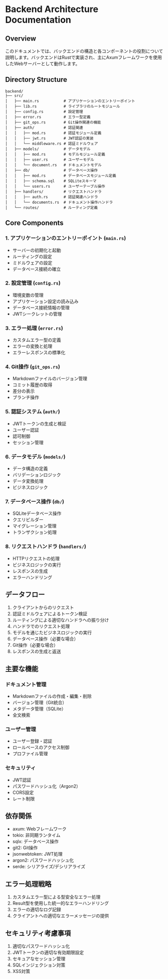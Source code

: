 # Backend Architecture Documentation

## Overview
このドキュメントでは、バックエンドの構造と各コンポーネントの役割について説明します。バックエンドはRustで実装され、主にAxumフレームワークを使用したWebサーバーとして動作します。

## Directory Structure

```plaintext
backend/
├── src/
│   ├── main.rs           # アプリケーションのエントリーポイント
│   ├── lib.rs            # ライブラリのルートモジュール
│   ├── config.rs         # 設定管理
│   ├── error.rs          # エラー型定義
│   ├── git_ops.rs        # Git操作関連の機能
│   ├── auth/             # 認証関連
│   │   ├── mod.rs        # 認証モジュール定義
│   │   ├── jwt.rs        # JWT認証の実装
│   │   └── middleware.rs # 認証ミドルウェア
│   ├── models/           # データモデル
│   │   ├── mod.rs        # モデルモジュール定義
│   │   ├── user.rs       # ユーザーモデル
│   │   └── document.rs   # ドキュメントモデル
│   ├── db/               # データベース操作
│   │   ├── mod.rs        # データベースモジュール定義
│   │   ├── schema.sql    # SQLiteスキーマ
│   │   └── users.rs      # ユーザーテーブル操作
│   ├── handlers/         # リクエストハンドラ
│   │   ├── auth.rs       # 認証関連ハンドラ
│   │   └── documents.rs  # ドキュメント操作ハンドラ
│   └── routes/           # ルーティング定義
```

## Core Components

### 1. アプリケーションのエントリーポイント (`main.rs`)
- サーバーの初期化と起動
- ルーティングの設定
- ミドルウェアの設定
- データベース接続の確立

### 2. 設定管理 (`config.rs`)
- 環境変数の管理
- アプリケーション設定の読み込み
- データベース接続情報の管理
- JWTシークレットの管理

### 3. エラー処理 (`error.rs`)
- カスタムエラー型の定義
- エラーの変換と処理
- エラーレスポンスの標準化

### 4. Git操作 (`git_ops.rs`)
- Markdownファイルのバージョン管理
- コミット履歴の取得
- 差分の表示
- ブランチ操作

### 5. 認証システム (`auth/`)
- JWTトークンの生成と検証
- ユーザー認証
- 認可制御
- セッション管理

### 6. データモデル (`models/`)
- データ構造の定義
- バリデーションロジック
- データ変換処理
- ビジネスロジック

### 7. データベース操作 (`db/`)
- SQLiteデータベース操作
- クエリビルダー
- マイグレーション管理
- トランザクション処理

### 8. リクエストハンドラ (`handlers/`)
- HTTPリクエストの処理
- ビジネスロジックの実行
- レスポンスの生成
- エラーハンドリング

## データフロー

1. クライアントからのリクエスト
2. 認証ミドルウェアによるトークン検証
3. ルーティングによる適切なハンドラへの振り分け
4. ハンドラでのリクエスト処理
5. モデルを通じたビジネスロジックの実行
6. データベース操作（必要な場合）
7. Git操作（必要な場合）
8. レスポンスの生成と返送

## 主要な機能

### ドキュメント管理
- Markdownファイルの作成・編集・削除
- バージョン管理（Git統合）
- メタデータ管理（SQLite）
- 全文検索

### ユーザー管理
- ユーザー登録・認証
- ロールベースのアクセス制御
- プロファイル管理

### セキュリティ
- JWT認証
- パスワードハッシュ化（Argon2）
- CORS設定
- レート制限

## 依存関係
- axum: Webフレームワーク
- tokio: 非同期ランタイム
- sqlx: データベース操作
- git2: Git操作
- jsonwebtoken: JWT処理
- argon2: パスワードハッシュ化
- serde: シリアライズ/デシリアライズ

## エラー処理戦略
1. カスタムエラー型による型安全なエラー処理
2. Result型を使用した統一的なエラーハンドリング
3. エラーの適切なログ記録
4. クライアントへの適切なエラーメッセージの提供

## セキュリティ考慮事項
1. 適切なパスワードハッシュ化
2. JWTトークンの適切な有効期限設定
3. セキュアなセッション管理
4. SQLインジェクション対策
5. XSS対策
